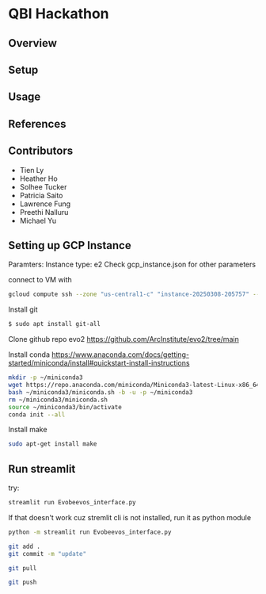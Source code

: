 # QBI Hackathon

## Overview
## Setup
## Usage
## References

## Contributors
* Tien Ly
* Heather Ho
* Solhee Tucker
* Patricia Saito
* Lawrence Fung
* Preethi Nalluru
* Michael Yu

## Setting up GCP Instance  

Paramters:
Instance type: e2
Check gcp_instance.json for other parameters

connect to VM with 
```bash
gcloud compute ssh --zone "us-central1-c" "instance-20250308-205757" --project "hackathon-452719"
```

Install git
```bash
$ sudo apt install git-all
```

Clone github repo evo2
https://github.com/ArcInstitute/evo2/tree/main

Install conda
https://www.anaconda.com/docs/getting-started/miniconda/install#quickstart-install-instructions
```bash
mkdir -p ~/miniconda3
wget https://repo.anaconda.com/miniconda/Miniconda3-latest-Linux-x86_64.sh -O ~/miniconda3/miniconda.sh
bash ~/miniconda3/miniconda.sh -b -u -p ~/miniconda3
rm ~/miniconda3/miniconda.sh
source ~/miniconda3/bin/activate
conda init --all
```

Install make
```bash
sudo apt-get install make
```

## Run streamlit
try:
```bash
streamlit run Evobeevos_interface.py
```

If that doesn't work cuz stremlit cli is not installed, run it as python module
```bash
python -m streamlit run Evobeevos_interface.py
```

```bash
git add .
git commit -m "update"

git pull

git push
```
